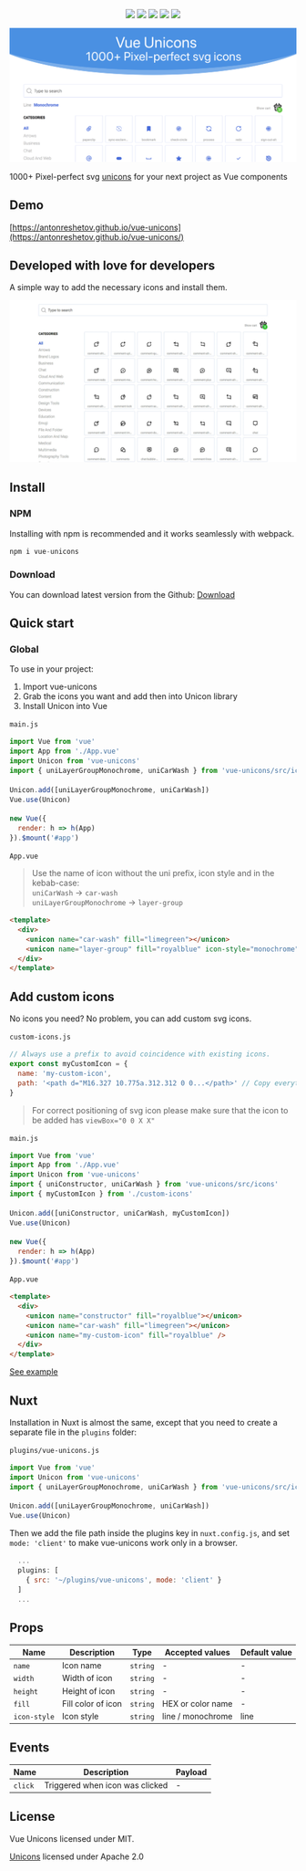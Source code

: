 <p align="center">
  <img src="https://img.shields.io/npm/v/vue-unicons.svg">
  <img src="https://img.shields.io/github/issues/antonreshetov/vue-unicons.svg">
  <img src="https://img.shields.io/npm/dw/vue-unicons.svg">
  <img src="https://travis-ci.com/antonreshetov/vue-unicons.svg?branch=master">
  <img src="https://img.shields.io/github/license/antonreshetov/vue-unicons.svg">
</p>

<img src="./src/assets/hero.png" alt="logo of vue-unicons repository">

1000+ Pixel-perfect svg [unicons](https://github.com/iconscout/unicons) for your next project as Vue components

## Demo

[https://antonreshetov.github.io/vue-unicons](https://antonreshetov.github.io/vue-unicons/)

## Developed with love for developers

A simple way to add the necessary icons and install them.

<img src="./src/assets/demo.gif" alt="demo">

## Install

### NPM

Installing with npm is recommended and it works seamlessly with webpack.

```js
npm i vue-unicons
```

### Download

You can download latest version from the Github: [Download](https://github.com/antonreshetov/vue-unicons)

## Quick start

### Global

To use in your project:

1. Import vue-unicons
2. Grab the icons you want and add then into Unicon library
3. Install Unicon into Vue

`main.js`

```js
import Vue from 'vue'
import App from './App.vue'
import Unicon from 'vue-unicons'
import { uniLayerGroupMonochrome, uniCarWash } from 'vue-unicons/src/icons'

Unicon.add([uniLayerGroupMonochrome, uniCarWash])
Vue.use(Unicon)

new Vue({
  render: h => h(App)
}).$mount('#app')
```

`App.vue`

> Use the name of icon without the uni prefix, icon style and in the kebab-case: <br>
> `uniCarWash` -> `car-wash`<br>
> `uniLayerGroupMonochrome` -> `layer-group`

```html
<template>
  <div>
    <unicon name="car-wash" fill="limegreen"></unicon>
    <unicon name="layer-group" fill="royalblue" icon-style="monochrome"></unicon>
  </div>
</template>
```

## Add custom icons

No icons you need? No problem, you can add custom svg icons.

`custom-icons.js`

```js
// Always use a prefix to avoid coincidence with existing icons.
export const myCustomIcon = {
  name: 'my-custom-icon',
  path: '<path d="M16.327 10.775a.312.312 0 0...</path>' // Copy everything inside the svg tag of the icon you want and past there
}
```

>For correct positioning of svg icon please make sure that the icon to be added has `viewBox="0 0 X X"`

`main.js`

```js
import Vue from 'vue'
import App from './App.vue'
import Unicon from 'vue-unicons'
import { uniConstructor, uniCarWash } from 'vue-unicons/src/icons'
import { myCustomIcon } from './custom-icons'

Unicon.add([uniConstructor, uniCarWash, myCustomIcon])
Vue.use(Unicon)

new Vue({
  render: h => h(App)
}).$mount('#app')
```

`App.vue`

```html
<template>
  <div>
    <unicon name="constructor" fill="royalblue"></unicon>
    <unicon name="car-wash" fill="limegreen"></unicon>
    <unicon name="my-custom-icon" fill="royalblue" />
  </div>
</template>
```

[See example](https://codesandbox.io/s/vue-template-t8y1l)

## Nuxt

Installation in Nuxt is almost the same, except that you need to create a separate file in the `plugins` folder:

`plugins/vue-unicons.js`

```js
import Vue from 'vue'
import Unicon from 'vue-unicons'
import { uniLayerGroupMonochrome, uniCarWash } from 'vue-unicons/src/icons'

Unicon.add([uniLayerGroupMonochrome, uniCarWash])
Vue.use(Unicon)
```

Then we add the file path inside the plugins key in `nuxt.config.js`, and set `mode: 'client'` to make vue-unicons work only in a browser.

```js
  ...
  plugins: [
    { src: '~/plugins/vue-unicons', mode: 'client' }
  ]
  ...
```

## Props

|     Name     |    Description     |   Type   |  Accepted values  | Default value |
| ------------ | ------------------ | -------- | ----------------- | ------------- |
| `name`       | Icon name          | `string` | -                 | -             |
| `width`      | Width of icon      | `string` | -                 | -             |
| `height`     | Height of icon     | `string` | -                 | -             |
| `fill`       | Fill color of icon | `string` | HEX or color name | -             |
| `icon-style` | Icon style         | `string` | line / monochrome | line          |

## Events

|  Name   |           Description           | Payload |
| ------- | ------------------------------- | ------- |
| `click` | Triggered when icon was clicked | -       |

## License

Vue Unicons licensed under MIT.

[Unicons](https://github.com/iconscout/unicons) licensed under Apache 2.0